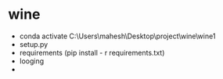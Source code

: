 # wine
- conda activate C:\Users\mahesh\Desktop\project\wine\wine1
- setup.py
- requirements (pip install - r requirements.txt)
- looging
- 